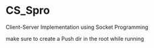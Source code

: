 # CS_Spro
Client-Server Implementation using Socket Programming  


make sure to create a Push dir in the root while running
